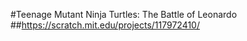 #Teenage Mutant Ninja Turtles:  The Battle of Leonardo
##https://scratch.mit.edu/projects/117972410/
